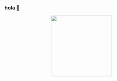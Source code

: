 ### hola 👋

<div id="header" align="center">
	<img src="https://media3.giphy.com/media/26tn33aiTi1jkl6H6/giphy.gif?cid=ecf05e47o6ex5k7blsycimnpmn1ycdm9w00adsv6j8phx568&ep=v1_gifs_search&rid=giphy.gif&ct=g" alt="" width="200">
</div>


<!--
**eric31t30/eric31t30** is a ✨ _special_ ✨ repository because its `README.md` (this file) appears on your GitHub profile.

Here are some ideas to get you started:

- 🔭 I’m currently working on ...
- 🌱 I’m currently learning ...
- 👯 I’m looking to collaborate on ...
- 🤔 I’m looking for help with ...
- 💬 Ask me about ...
- 📫 How to reach me: ...
- 😄 Pronouns: ...
- ⚡ Fun fact: ...
-->
